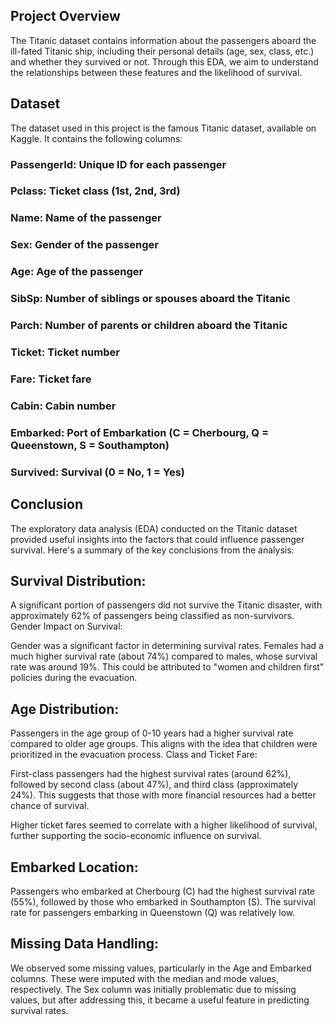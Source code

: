 ## Project Overview

The Titanic dataset contains information about the passengers aboard the ill-fated Titanic ship, including their personal details (age, sex, class, etc.) and whether they survived or not. Through this EDA, we aim to understand the relationships between these features and the likelihood of survival.

## Dataset
The dataset used in this project is the famous Titanic dataset, available on Kaggle. It contains the following columns:

### PassengerId: Unique ID for each passenger
### Pclass: Ticket class (1st, 2nd, 3rd)
### Name: Name of the passenger
### Sex: Gender of the passenger
### Age: Age of the passenger
### SibSp: Number of siblings or spouses aboard the Titanic
### Parch: Number of parents or children aboard the Titanic
### Ticket: Ticket number
### Fare: Ticket fare
### Cabin: Cabin number
### Embarked: Port of Embarkation (C = Cherbourg, Q = Queenstown, S = Southampton)
### Survived: Survival (0 = No, 1 = Yes)

## Conclusion


The exploratory data analysis (EDA) conducted on the Titanic dataset provided useful insights into the factors that could influence passenger survival. Here's a summary of the key conclusions from the analysis:

## Survival Distribution:

A significant portion of passengers did not survive the Titanic disaster, with approximately 62% of passengers being classified as non-survivors.
Gender Impact on Survival:

Gender was a significant factor in determining survival rates. Females had a much higher survival rate (about 74%) compared to males, whose survival rate was around 19%. This could be attributed to "women and children first" policies during the evacuation.

## Age Distribution:

Passengers in the age group of 0-10 years had a higher survival rate compared to older age groups. This aligns with the idea that children were prioritized in the evacuation process.
Class and Ticket Fare:

First-class passengers had the highest survival rates (around 62%), followed by second class (about 47%), and third class (approximately 24%). This suggests that those with more financial resources had a better chance of survival.

Higher ticket fares seemed to correlate with a higher likelihood of survival, further supporting the socio-economic influence on survival.

## Embarked Location:

Passengers who embarked at Cherbourg (C) had the highest survival rate (55%), followed by those who embarked in Southampton (S). The survival rate for passengers embarking in Queenstown (Q) was relatively low.

## Missing Data Handling:

We observed some missing values, particularly in the Age and Embarked columns. These were imputed with the median and mode values, respectively. The Sex column was initially problematic due to missing values, but after addressing this, it became a useful feature in predicting survival rates.